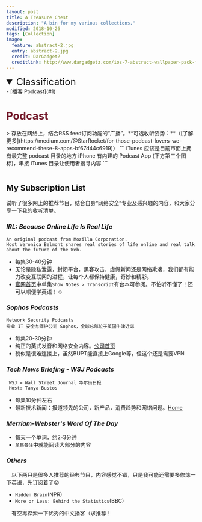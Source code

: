```yaml
---
layout: post
title: A Treasure Chest
description: "A bin for my various collections."
modified: 2018-10-26
tags: [Collection]
image:
  feature: abstract-2.jpg
  entry: abstract-2.jpg
  credit: DarGadgetZ
  creditlink: http://www.dargadgetz.com/ios-7-abstract-wallpaper-pack-for-iphone-5-and-ipod-touch-retina/
---
```


<details open><!-- 可选open -->
<summary style="font-size:25px;">Classification</summary>
<div markdown="1">
- [播客 Podcast](#1)
</div>
</details>

<h1 id="1" style="color:rgb(116, 26, 43);">Podcast</h1>
>  存放在网络上，结合RSS feed订阅功能的“广播”。**可选收听姿势：**（[了解更多](https://medium.com/@StarRocket/for-those-podcast-lovers-we-recommend-these-8-apps-bf67d44c6919)）
```
iTunes 应该是目前市面上拥有最完整 podcast 目录的地方
iPhone 有内建的 Podcast App (下方第三个图标)，串接 iTunes 目录让使用者搜寻内容
```
<figure>
	<img src="{{site.url}}/images/podcast.png" alt="">
</figure>

## My Subscription List
试听了很多网上的推荐节目，结合自身“网络安全”专业及感兴趣的内容，和大家分享一下我的收听清单。

### <cite>IRL: Because Online Life Is Real Life</cite>
    An original podcast from Mozilla Corporation.
    Host Veronica Belmont shares real stories of life online and real talk about the future of the Web.

* 每集30-40分钟
* 无论是隐私泄露，封闭平台，黑客攻击，虚假新闻还是网络欺凌，我们都有能力改变互联网的进程，让每个人都保持健康，奇妙和精彩。
* [官网首页](https://irlpodcast.org/)中单集`Show Notes > Transcript`有台本可参阅。不怕听不懂了！还可以顺便学英语！:relaxed:


### <cite>Sophos Podcasts</cite>
    Network Security Podcasts
    专业 IT 安全与保护公司 Sophos，全球总部位于英国牛津近郊

* 每集20-30分钟
* 纯正的英式发音和网络安全内容。[公司首页](https://www.sophos.com/zh-tw.aspx)
* 貌似是很难连接上，虽然BUPT能直接上Google等，但这个还是需要VPN


### <cite>Tech News Briefing - WSJ Podcasts</cite>
     WSJ = Wall Street Journal 华尔街日报
     Host: Tanya Bustos

* 每集10分钟左右
* 最新技术新闻：报道领先的公司，新产品，消费趋势和网络问题。[Home](https://www.wsj.com/podcasts/tech-news-briefing)


### <cite>Merriam-Webster's Word Of The Day</cite>
* 每天一个单词，约2-3分钟
* `单集备注`中就能阅读大部分的内容


### <cite>Others</cite>
&emsp;以下两只是很多人推荐的经典节目，内容感觉不错，只是我可能还需要多修炼一下英语，先订阅着了:worried:
* `Hidden Brain`(NPR)
* `More or Less: Behind the Statistics`(BBC)

&emsp;有空再探索一下优秀的中文播客（求推荐！
